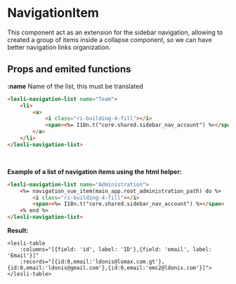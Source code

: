 # NavigationItem

This component act as an extension for the sidebar navigation, allowing to created a group of items inside a collapse component, so we can have better navigation links organization.

## Props and emited functions
**:name**
Name of the list, this must be translated


```html
<lesli-navigation-list name="Team">
    <li>
        <a>
            <i class="ri-building-4-fill"></i>
            <span><%= I18n.t("core.shared.sidebar_nav_account") %></span>
        </a>
    </li>
</lesli-navigation-list>
```

<br>

**Example of a list of navigation items using the html helper:**

```html
<lesli-navigation-list name="Administration">
    <%= navigation_vue_item(main_app.root_administration_path) do %>
        <i class="ri-building-4-fill"></i>
        <span><%= I18n.t("core.shared.sidebar_nav_account") %></span>
    <% end %>
</lesli-navigation-list>
```

**Result:**

```raw
<lesli-table
    :columns="[{field: 'id', label: 'ID'},{field: 'email', label: 'Email'}]"
    :records="[{id:0,email:'ldonis@lomax.com.gt'},{id:0,email:'ldonis@gmail.com'},{id:0,email:'emc2@ldonis.com'}]">
</lesli-table>
```
